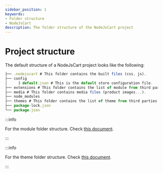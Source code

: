 ```yaml
---
sidebar_position: 1
keywords:
- Folder structure
- NodeJsCart
description: The folder structure of the NodeJsCart project
---
```


# Project structure

The default structure of a NodeJsCart project looks like the following:


``` javascript
├── .nodejscart # This folder contains the built files (css, js).
├── config
│     ├ default.json # This is the default store configuration file.
├── extensions # This folder contains the list of module from third parties.
├── media # This folder contains media files (product images...).
├── node_modules
├── themes # This folder contains the list of theme from third parties.
├── package-lock.json
└── package.json
```

:::info

For the module folder structure. Check [this document](/module-development/module-structure).

:::

:::info

For the theme folder structure. Check [this document](/theme-development/theme-structure).

:::